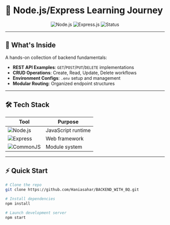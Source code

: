 # 🚀 Node.js/Express Learning Journey

<div align="center">
  <img src="https://img.shields.io/badge/Node.js-v18-green?logo=node.js" alt="Node.js">
  <img src="https://img.shields.io/badge/Express.js-4.x-lightgrey?logo=express" alt="Express.js">
  <img src="https://img.shields.io/badge/Status-Learning-yellow" alt="Status">
</div>

---

## 📂 **What's Inside**
A hands-on collection of backend fundamentals:
- **REST API Examples**: `GET`/`POST`/`PUT`/`DELETE` implementations  
- **CRUD Operations**: Create, Read, Update, Delete workflows  
- **Environment Configs**: `.env` setup and management  
- **Modular Routing**: Organized endpoint structures  

---

## 🛠️ **Tech Stack**
| Tool | Purpose |
|------|---------|
| ![Node.js](https://img.shields.io/badge/-Node.js-339933?logo=node.js) | JavaScript runtime |
| ![Express](https://img.shields.io/badge/-Express-000000?logo=express) | Web framework |
| ![CommonJS](https://img.shields.io/badge/-CommonJS-FFA500?logo=javascript) | Module system |

---

## ⚡ **Quick Start**
```bash
# Clone the repo
git clone https://github.com/Haniasahar/BACKEND_WITH_BQ.git

# Install dependencies
npm install

# Launch development server
npm start
